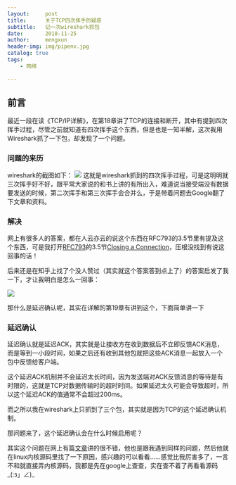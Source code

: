 ```yaml
---
layout:     post
title:      关于TCP四次挥手的疑惑
subtitle:   记一次wireshark抓包
date:       2018-11-25
author:     mengxun
header-img: img/pipenv.jpg
catalog: true
tags:
    - 网络

---
```


## 前言

最近一段在读《TCP/IP详解》，在第18章讲了TCP的连接和断开，其中有提到四次挥手过程，尽管之前就知道有四次挥手这个东西，但是也是一知半解，这次我用Wireshark抓了一下包，却发现了一个问题。

### 问题的来历

wireshark的截图如下：
![](https://i.loli.net/2018/11/25/5bfa2cb5ac65b.png)
这就是wireshark抓到的四次挥手过程，可是这明明就三次挥手好不好，跟平常大家说的和书上讲的有所出入，难道说当接受端没有数据要发送的时候，第二次挥手和第三次挥手会合并么，于是带着问题去Google翻了下文章和资料。

### 解决

网上有很多人的答案，都在人云亦云的说这个东西在RFC793的3.5节里有提及这个东西，可是我打开[RFC793](https://tools.ietf.org/html/rfc793)的3.5节[Closing a Connection](https://tools.ietf.org/html/rfc793#section-3.5)，压根没找到有说这回事的话！

后来还是在知乎上找了个没人赞过（其实就这个答案答到点上了）的答案启发了我一下，才让我明白是怎么一回事：

![](https://i.loli.net/2018/11/25/5bfa3ef3e4473.png)

那什么是延迟确认呢，其实在详解的第19章有讲到这个，下面简单讲一下

### 延迟确认

延迟确认就是延迟ACK，其实就是让接收方在收到数据后不立即反馈ACK消息，而是等到一小段时间，如果之后还有收到其他包就把这些ACK消息一起放入一个包中反馈给客户端。

这个延迟ACK机制并不会延迟太长时间，因为发送端对ACK反馈消息的等待是有时限的，这就是TCP对数据传输时的超时时间。如果延迟太久可能会导致超时，所以这个延迟ACK的值通常不会超过200ms。

而之所以我在wireshark上只抓到了三个包，其实就是因为TCP的这个延迟确认机制。

那问题来了，这个延迟确认会在什么时候启用呢？

其实这个问题在网上有篇[文章](https://blog.tms.im/2017/05/15/delay-ack)讲的很不错，他也是跟我遇到同样的问题，然后他就在linux内核源码里找了一下原因，感兴趣的可以看看......感觉比我厉害多了，一言不和就直接弄内核源码，我都是先在google上查查，实在查不着了再看看源码_(:з」∠)_
